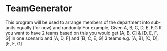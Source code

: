 # TeamGenerator
This program will be used to arrange members of the department
    into sub-units equally (for now) and randomly
    For example,
    Given A, B, C, D, E, F,G
    If you want to have 2 teams based on this you would get [A, B, C] & [D, E, F, G]
    in one scenario and [A, D, F] and [B, C, E, G]
    3 teams e.g. [A, B], [C, D], [E, F, G]